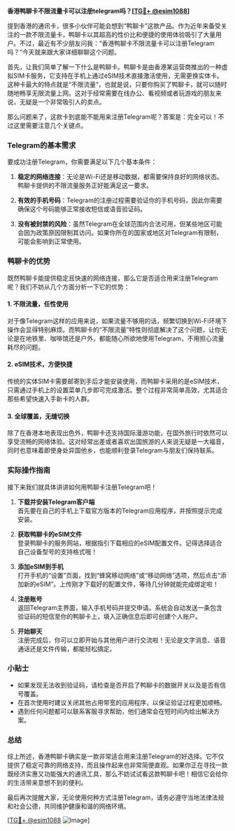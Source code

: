 **香港鸭聊卡不限流量卡可以注册telegram吗？[[TG💪+ @esim1088](https://t.me/s/esim1088)]**

提到香港的通讯卡，很多小伙伴可能会想到“鸭聊卡”这款产品。作为近年来备受关注的一款不限流量卡，鸭聊卡以其超高的性价比和便捷的使用体验吸引了大量用户。不过，最近有不少朋友问我：“香港鸭聊卡不限流量卡可以注册Telegram吗？”今天就来跟大家详细聊聊这个问题。

首先，让我们简单了解一下什么是鸭聊卡。鸭聊卡是由香港某运营商推出的一种虚拟SIM卡服务，它支持在手机上通过eSIM技术直接激活使用，无需更换实体卡。这种卡最大的特点就是“不限流量”，也就是说，只要你购买了鸭聊卡，就可以随时随地畅享无限流量上网。这对于经常需要在线办公、看视频或者玩游戏的朋友来说，无疑是一个非常吸引人的卖点。

那么问题来了，这款卡到底能不能用来注册Telegram呢？答案是：完全可以！不过这里需要注意几个关键点。

### Telegram的基本需求

要成功注册Telegram，你需要满足以下几个基本条件：

1. **稳定的网络连接**：无论是Wi-Fi还是移动数据，都需要保持良好的网络状态。鸭聊卡提供的不限流量服务正好能满足这一要求。
   
2. **有效的手机号码**：Telegram的注册过程需要验证你的手机号码，因此你需要确保这个号码能够正常接收短信或语音验证码。

3. **没有被封禁的风险**：虽然Telegram在全球范围内合法可用，但某些地区可能会因为政策原因限制其访问。如果你所在的国家或地区对Telegram有限制，可能会影响到正常使用。

### 鸭聊卡的优势

既然鸭聊卡能提供稳定且快速的网络连接，那么它是否适合用来注册Telegram呢？我们不妨从几个方面分析一下它的优势：

#### 1. 不限流量，任性使用

对于像Telegram这样的应用来说，如果流量不够用的话，频繁切换到Wi-Fi环境下操作会显得特别麻烦。而鸭聊卡的“不限流量”特性则彻底解决了这个问题，让你无论是在地铁里、咖啡馆还是户外，都能随心所欲地使用Telegram，不用担心流量耗尽的问题。

#### 2. eSIM技术，方便快捷

传统的实体SIM卡需要邮寄到手后才能安装使用，而鸭聊卡采用的是eSIM技术，只需通过手机上的设置菜单几步即可完成激活。整个过程非常简单高效，尤其适合那些希望快速入手新卡的人群。

#### 3. 全球覆盖，无缝切换

除了在香港本地表现出色外，鸭聊卡还支持国际漫游功能，在国外旅行时依然可以享受流畅的网络体验。这对经常出差或者喜欢出国旅游的人来说无疑是一大福音，同时也意味着即使身处异国他乡，也能顺利登录Telegram与朋友们保持联系。

### 实际操作指南

接下来我们就具体讲讲如何用鸭聊卡注册Telegram吧！

1. **下载并安装Telegram客户端**  
   首先要在自己的手机上下载官方版本的Telegram应用程序，并按照提示完成安装。

2. **获取鸭聊卡的eSIM文件**  
   登录鸭聊卡的服务网站，根据指引下载相应的eSIM配置文件。记得选择适合自己设备型号的支持格式哦！

3. **添加eSIM到手机**  
   打开手机的“设置”页面，找到“蜂窝移动网络”或“移动网络”选项，然后点击“添加新的eSIM”。上传刚才下载好的配置文件，等待几分钟就能完成绑定啦！

4. **注册账号**  
   返回Telegram主界面，输入手机号码并提交申请。系统会自动发送一条包含验证码的短信至你的鸭聊卡上，填入正确信息后即可创建个人账户。

5. **开始聊天**  
   注册完成后，你可以立即开始与其他用户进行交流啦！无论是文字消息、语音通话还是文件传输，都能轻松搞定。

### 小贴士

- 如果发现无法收到验证码，请检查是否开启了鸭聊卡的数据开关以及是否有信号覆盖。
- 在首次使用时建议关闭其他占用带宽的应用程序，以保证验证过程更加顺畅。
- 遇到任何问题都可以联系客服寻求帮助，他们通常会在短时间内给出解决方案。

### 总结

综上所述，香港鸭聊卡确实是一款非常适合用来注册Telegram的好选择。它不仅提供了稳定可靠的网络支持，而且操作起来也非常简便直观。如果你正在寻找一款既经济实惠又功能强大的通讯工具，那么不妨试试看这款鸭聊卡吧！相信它会给你的生活带来意想不到的便利。

最后再次提醒大家，无论使用何种方式注册Telegram，请务必遵守当地法律法规和社会公德，共同维护健康和谐的网络环境。

[[TG💪+ @esim1088](https://t.me/s/esim1088) ![Image](https://i.postimg.cc/4NQfJmqS/Snipaste-2025-05-13-00-14-12.png)]